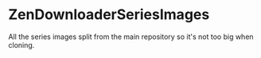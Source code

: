 # ZenDownloaderSeriesImages
All the series images split from the main repository so it's not too big when cloning.
